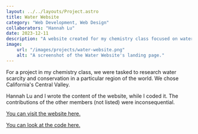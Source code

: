 ```yaml
---
layout: ../../layouts/Project.astro
title: Water Website
category: "Web Development, Web Design"
collaborators: "Hannah Lu"
date: 2023-12-11
description: "A website created for my chemistry class focused on water scarcity and conservation in California's Central Valley."
image:
    url: "/images/projects/water-website.png"
    alt: "A screenshot of the Water Website's landing page."
---
```


For a project in my chemistry class, we were tasked to research water scarcity and conservation in a particular region of the world. We chose California's Central Valley.

Hannah Lu and I wrote the content of the website, while I coded it. The contributions of the other members (not listed) were inconsequential.

[You can visit the website here.](https://nguyentylern.github.io/water-project/)

[You can look at the code here.](https://github.com/nguyentylern/water-project)